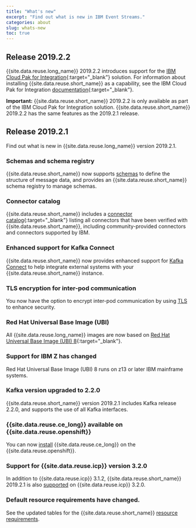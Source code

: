 ```yaml
---
title: "What's new"
excerpt: "Find out what is new in IBM Event Streams."
categories: about
slug: whats-new
toc: true
---
```


## Release 2019.2.2

{{site.data.reuse.long_name}} 2019.2.2 introduces support for the [IBM Cloud Pak for Integration](https://www.ibm.com/support/knowledgecenter/en/SSGT7J/welcome.html){:target="_blank"} solution. For information about installing {{site.data.reuse.short_name}} as a capability, see the IBM Cloud Pak for Integration [documentation](https://www.ibm.com/support/knowledgecenter/en/SSGT7J/install/install_event_streams.html){:target="_blank"}.

**Important:** {{site.data.reuse.short_name}} 2019.2.2 is only available as part of the IBM Cloud Pak for Integration solution. {{site.data.reuse.short_name}} 2019.2.2 has the same features as the 2019.2.1 release.

## Release 2019.2.1

Find out what is new in {{site.data.reuse.long_name}} version 2019.2.1.

### Schemas and schema registry

{{site.data.reuse.short_name}} now supports [schemas](../../schemas/overview/) to define the structure of message data, and provides an {{site.data.reuse.short_name}} schema registry to manage schemas.

### Connector catalog

{{site.data.reuse.short_name}} includes a [connector catalog](../../connectors/){:target="_blank"} listing all connectors that have been verified with {{site.data.reuse.short_name}}, including  community-provided connectors and connectors supported by IBM.

### Enhanced support for Kafka Connect

{{site.data.reuse.short_name}} now provides enhanced support for [Kafka Connect](../../connecting/connectors/) to help integrate external systems with your {{site.data.reuse.short_name}} instance.

### TLS encryption for inter-pod communication

You now have the option to encrypt inter-pod communication by using [TLS](../../installing/planning/#securing-communication-between-pods) to enhance security.

### Red Hat Universal Base Image (UBI)

All {{site.data.reuse.long_name}} images are now based on [Red Hat Universal Base Image (UBI) 8](https://www.redhat.com/en/blog/introducing-red-hat-universal-base-image){:target="_blank"}.

### Support for IBM Z has changed
Red Hat Universal Base Image (UBI) 8 runs on z13 or later IBM mainframe systems.

### Kafka version upgraded to 2.2.0

{{site.data.reuse.short_name}} version 2019.2.1 includes Kafka release 2.2.0, and supports the use of all Kafka interfaces.

### {{site.data.reuse.ce_long}} available on {{site.data.reuse.openshift}}

You can now [install](../../installing/trying-out/) {{site.data.reuse.ce_long}} on the {{site.data.reuse.openshift}}.

### Support for {{site.data.reuse.icp}} version 3.2.0

In addition to {{site.data.reuse.icp}} 3.1.2, {{site.data.reuse.short_name}} 2019.2.1 is also [supported](../../installing/prerequisites/#container-environment) on {{site.data.reuse.icp}} 3.2.0.

### Default resource requirements have changed.

See the updated tables for the {{site.data.reuse.short_name}} [resource requirements](../../installing/prerequisites/#helm-resource-requirements).
